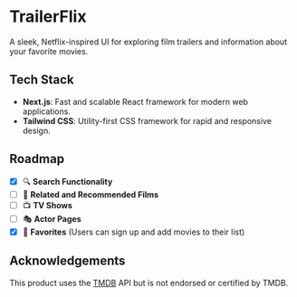 # TrailerFlix

A sleek, Netflix-inspired UI for exploring film trailers and information about your favorite movies.

## Tech Stack

- **Next.js**: Fast and scalable React framework for modern web applications.
- **Tailwind CSS**: Utility-first CSS framework for rapid and responsive design.

## Roadmap

- [x] 🔍 **Search Functionality**
- [ ] 🤝 **Related and Recommended Films**
- [ ] 📺 **TV Shows**
- [ ] 🎭 **Actor Pages**
- [x] 💖 **Favorites** (Users can sign up and add movies to their list)

## Acknowledgements

This product uses the [TMDB](https://www.themoviedb.org) API but is not endorsed or certified by TMDB.
